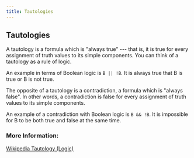 ```yaml
---
title: Tautologies
---
```

## Tautologies

A tautology is a formula which is "always true" --- that is, it is true for every assignment of truth values to its simple components. You can think of a tautology as a rule of logic.

An example in terms of Boolean logic is `B || !B`. It is always true that B is true or B is not true.

The opposite of a tautology is a contradiction, a formula which is "always false". In other words, a contradiction is false for every assignment of truth values to its simple components.

An example of a contradiction with Boolean logic is `B && !B`. It is impossible for B to be both true and false at the same time. 

### More Information:
<!-- Please add any articles you think might be helpful to read before writing the article -->
[Wikipedia Tautology (Logic)](https://en.wikipedia.org/wiki/Tautology_(logic))

